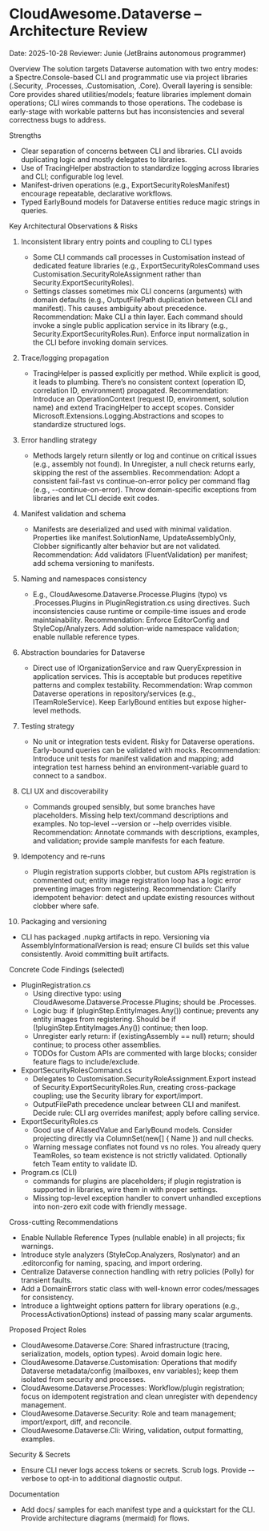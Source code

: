 # CloudAwesome.Dataverse – Architecture Review

Date: 2025-10-28
Reviewer: Junie (JetBrains autonomous programmer)

Overview
The solution targets Dataverse automation with two entry modes: a Spectre.Console-based CLI and programmatic use via project libraries (.Security, .Processes, .Customisation, .Core). Overall layering is sensible: Core provides shared utilities/models; feature libraries implement domain operations; CLI wires commands to those operations. The codebase is early-stage with workable patterns but has inconsistencies and several correctness bugs to address.

Strengths
- Clear separation of concerns between CLI and libraries. CLI avoids duplicating logic and mostly delegates to libraries.
- Use of TracingHelper abstraction to standardize logging across libraries and CLI; configurable log level.
- Manifest-driven operations (e.g., ExportSecurityRolesManifest) encourage repeatable, declarative workflows.
- Typed EarlyBound models for Dataverse entities reduce magic strings in queries.

Key Architectural Observations & Risks
1. Inconsistent library entry points and coupling to CLI types
   - Some CLI commands call processes in Customisation instead of dedicated feature libraries (e.g., ExportSecurityRolesCommand uses Customisation.SecurityRoleAssignment rather than Security.ExportSecurityRoles).
   - Settings classes sometimes mix CLI concerns (arguments) with domain defaults (e.g., OutputFilePath duplication between CLI and manifest). This causes ambiguity about precedence.
   Recommendation: Make CLI a thin layer. Each command should invoke a single public application service in its library (e.g., Security.ExportSecurityRoles.Run). Enforce input normalization in the CLI before invoking domain services.

2. Trace/logging propagation
   - TracingHelper is passed explicitly per method. While explicit is good, it leads to plumbing. There’s no consistent context (operation ID, correlation ID, environment) propagated.
   Recommendation: Introduce an OperationContext (request ID, environment, solution name) and extend TracingHelper to accept scopes. Consider Microsoft.Extensions.Logging.Abstractions and scopes to standardize structured logs.

3. Error handling strategy
   - Methods largely return silently or log and continue on critical issues (e.g., assembly not found). In Unregister, a null check returns early, skipping the rest of the assemblies.
   Recommendation: Adopt a consistent fail-fast vs continue-on-error policy per command flag (e.g., --continue-on-error). Throw domain-specific exceptions from libraries and let CLI decide exit codes.

4. Manifest validation and schema
   - Manifests are deserialized and used with minimal validation. Properties like manifest.SolutionName, UpdateAssemblyOnly, Clobber significantly alter behavior but are not validated.
   Recommendation: Add validators (FluentValidation) per manifest; add schema versioning to manifests.

5. Naming and namespaces consistency
   - E.g., CloudAwesome.Dataverse.Processe.Plugins (typo) vs .Processes.Plugins in PluginRegistration.cs using directives. Such inconsistencies cause runtime or compile-time issues and erode maintainability.
   Recommendation: Enforce EditorConfig and StyleCop/Analyzers. Add solution-wide namespace validation; enable nullable reference types.

6. Abstraction boundaries for Dataverse
   - Direct use of IOrganizationService and raw QueryExpression in application services. This is acceptable but produces repetitive patterns and complex testability.
   Recommendation: Wrap common Dataverse operations in repository/services (e.g., ITeamRoleService). Keep EarlyBound entities but expose higher-level methods.

7. Testing strategy
   - No unit or integration tests evident. Risky for Dataverse operations. Early-bound queries can be validated with mocks.
   Recommendation: Introduce unit tests for manifest validation and mapping; add integration test harness behind an environment-variable guard to connect to a sandbox.

8. CLI UX and discoverability
   - Commands grouped sensibly, but some branches have placeholders. Missing help text/command descriptions and examples. No top-level --version or --help overrides visible.
   Recommendation: Annotate commands with descriptions, examples, and validation; provide sample manifests for each feature.

9. Idempotency and re-runs
   - Plugin registration supports clobber, but custom APIs registration is commented out; entity image registration loop has a logic error preventing images from registering.
   Recommendation: Clarify idempotent behavior: detect and update existing resources without clobber where safe.

10. Packaging and versioning
   - CLI has packaged .nupkg artifacts in repo. Versioning via AssemblyInformationalVersion is read; ensure CI builds set this value consistently. Avoid committing built artifacts.

Concrete Code Findings (selected)
- PluginRegistration.cs
  - Using directive typo: using CloudAwesome.Dataverse.Processe.Plugins; should be .Processes.
  - Logic bug: if (pluginStep.EntityImages.Any()) continue; prevents any entity images from registering. Should be if (!pluginStep.EntityImages.Any()) continue; then loop.
  - Unregister early return: if (existingAssembly == null) return; should continue; to process other assemblies.
  - TODOs for Custom APIs are commented with large blocks; consider feature flags to include/exclude.
- ExportSecurityRolesCommand.cs
  - Delegates to Customisation.SecurityRoleAssignment.Export instead of Security.ExportSecurityRoles.Run, creating cross-package coupling; use the Security library for export/import.
  - OutputFilePath precedence unclear between CLI and manifest. Decide rule: CLI arg overrides manifest; apply before calling service.
- ExportSecurityRoles.cs
  - Good use of AliasedValue and EarlyBound models. Consider projecting directly via ColumnSet(new[] { Name }) and null checks.
  - Warning message conflates not found vs no roles. You already query TeamRoles, so team existence is not strictly validated. Optionally fetch Team entity to validate ID.
- Program.cs (CLI)
  - commands for plugins are placeholders; if plugin registration is supported in libraries, wire them in with proper settings.
  - Missing top-level exception handler to convert unhandled exceptions into non-zero exit code with friendly message.

Cross-cutting Recommendations
- Enable Nullable Reference Types (nullable enable) in all projects; fix warnings.
- Introduce style analyzers (StyleCop.Analyzers, Roslynator) and an .editorconfig for naming, spacing, and import ordering.
- Centralize Dataverse connection handling with retry policies (Polly) for transient faults.
- Add a DomainErrors static class with well-known error codes/messages for consistency.
- Introduce a lightweight options pattern for library operations (e.g., ProcessActivationOptions) instead of passing many scalar arguments.

Proposed Project Roles
- CloudAwesome.Dataverse.Core: Shared infrastructure (tracing, serialization, models, option types). Avoid domain logic here.
- CloudAwesome.Dataverse.Customisation: Operations that modify Dataverse metadata/config (mailboxes, env variables); keep them isolated from security and processes.
- CloudAwesome.Dataverse.Processes: Workflow/plugin registration; focus on idempotent registration and clean unregister with dependency management.
- CloudAwesome.Dataverse.Security: Role and team management; import/export, diff, and reconcile.
- CloudAwesome.Dataverse.Cli: Wiring, validation, output formatting, examples.

Security & Secrets
- Ensure CLI never logs access tokens or secrets. Scrub logs. Provide --verbose to opt-in to additional diagnostic output.

Documentation
- Add docs/ samples for each manifest type and a quickstart for the CLI. Provide architecture diagrams (mermaid) for flows.

